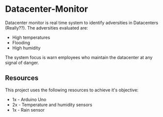 # Datacenter-Monitor
Datacenter monitor is real time system to identify adversities in Datacenters (Really??). The adversities evaluated are:  
- High temperatures
- Flooding
- High humidity

The system focus is warn employees who maintain the datacenter at any signal of danger.

## Resources
This project uses the following resources to achieve it's objective:
- 1x - Arduino Uno
- 2x - Temperature and humidity sensors
- 1x - Rain sensor
